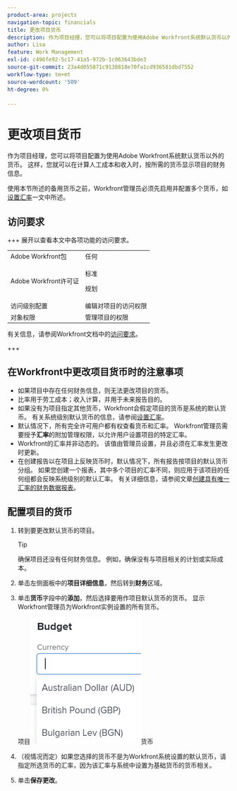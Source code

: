 ```yaml
---
product-area: projects
navigation-topic: financials
title: 更改项目货币
description: 作为项目经理，您可以将项目配置为使用Adobe Workfront系统默认货币以外的货币。 这样，您就可以在计算人工成本和收入时，按所需的货币显示项目的财务信息。
author: Lisa
feature: Work Management
exl-id: c496fe92-5c17-41a5-972b-1c063643bde3
source-git-commit: 23a4d055871c9138818e70fa1cd936581dbd7552
workflow-type: tm+mt
source-wordcount: '509'
ht-degree: 0%

---
```


# 更改项目货币

作为项目经理，您可以将项目配置为使用Adobe Workfront系统默认货币以外的货币。 这样，您就可以在计算人工成本和收入时，按所需的货币显示项目的财务信息。

使用本节所述的备用货币之前，Workfront管理员必须先启用并配置多个货币，如[设置汇率](../../../administration-and-setup/manage-workfront/exchange-rates/set-up-exchange-rates.md)一文中所述。

## 访问要求

+++ 展开以查看本文中各项功能的访问要求。

<table style="table-layout:auto"> 
 <col> 
 <col> 
 <tbody> 
  <tr> 
   <td>Adobe Workfront包</td> 
   <td>任何 </td> 
  </tr> 
  <tr> 
   <td>Adobe Workfront许可证</td> 
   <td>
   <p>标准</p>
   <p>规划</p></td> 
  </tr> 
  <tr> 
   <td>访问级别配置</td> 
   <td>编辑对项目的访问权限</td> 
  </tr> 
  <tr> 
   <td>对象权限</td> 
   <td>管理项目的权限</td> 
  </tr> 
 </tbody> 
</table>

有关信息，请参阅Workfront文档中的[访问要求](/help/quicksilver/administration-and-setup/add-users/access-levels-and-object-permissions/access-level-requirements-in-documentation.md)。

+++

## 在Workfront中更改项目货币时的注意事项

* 如果项目中存在任何财务信息，则无法更改项目的货币。
* 比率用于劳工成本；收入计算，并用于未来报告目的。
* 如果没有为项目指定其他货币，Workfront会假定项目的货币是系统的默认货币。 有关系统级别默认货币的信息，请参阅[设置汇率](../../../administration-and-setup/manage-workfront/exchange-rates/set-up-exchange-rates.md)。
* 默认情况下，所有完全许可用户都有权查看货币和汇率。 Workfront管理员需要授予&#x200B;**汇率**&#x200B;的附加管理权限，以允许用户设置项目的特定汇率。
* Workfront的汇率并非动态的。 该值由管理员设置，并且必须在汇率发生更改时更新。
* 在创建报告以在项目上反映货币时，默认情况下，所有报告按项目的默认货币分组。 如果您创建一个报表，其中多个项目的汇率不同，则应用于该项目的任何组都会反映系统级别的默认汇率。 有关详细信息，请参阅文章[创建具有唯一汇率的财务数据报表](../../../reports-and-dashboards/reports/creating-and-managing-reports/create-financial-data-reports-unique-exchange-rates.md)。

## 配置项目的货币

1. 转到要更改默认货币的项目。

   >[!TIP]
   >
   >确保项目还没有任何财务信息。 例如，确保没有与项目相关的计划或实际成本。

1. 单击左侧面板中的&#x200B;**项目详细信息**，然后转到&#x200B;**财务**&#x200B;区域。
1. 单击&#x200B;**货币**&#x200B;字段中的&#x200B;**添加**，然后选择要用作项目默认货币的货币。 显示Workfront管理员为Workfront实例设置的所有货币。

   项目![上的](assets/currency-on-project-expanded-nwe.png)货币

1. （视情况而定）如果您选择的货币不是为Workfront系统设置的默认货币，请指定所选货币的汇率，因为该汇率与系统中设置为基础货币的货币相关。
1. 单击&#x200B;**保存更改**。
